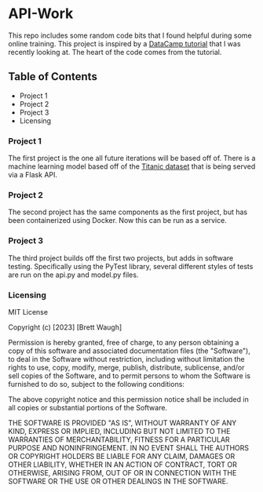 # API-Work
This repo includes some random code bits that I found helpful during some online training. This project is inspired by a [DataCamp tutorial](https://www.datacamp.com/tutorial/machine-learning-models-api-python) that I was recently looking at. The heart of the code comes from the tutorial.


## Table of Contents
* Project 1
* Project 2
* Project 3
* Licensing 

### Project 1 
The first project is the one all future iterations will be based off of. There is a machine learning model based off of the [Titanic dataset](https://www.kaggle.com/competitions/titanic) that is being served via a Flask API. 

### Project 2
The second project has the same components as the first project, but has been containerized using Docker. Now this can be run as a service.

### Project 3
The third project builds off the first two projects, but adds in software testing. Specifically using the PyTest library, several different styles of tests are run on the api.py and model.py files. 

### Licensing 

MIT License

Copyright (c) [2023] [Brett Waugh]

Permission is hereby granted, free of charge, to any person obtaining a copy
of this software and associated documentation files (the "Software"), to deal
in the Software without restriction, including without limitation the rights
to use, copy, modify, merge, publish, distribute, sublicense, and/or sell
copies of the Software, and to permit persons to whom the Software is
furnished to do so, subject to the following conditions:

The above copyright notice and this permission notice shall be included in all
copies or substantial portions of the Software.

THE SOFTWARE IS PROVIDED "AS IS", WITHOUT WARRANTY OF ANY KIND, EXPRESS OR
IMPLIED, INCLUDING BUT NOT LIMITED TO THE WARRANTIES OF MERCHANTABILITY,
FITNESS FOR A PARTICULAR PURPOSE AND NONINFRINGEMENT. IN NO EVENT SHALL THE
AUTHORS OR COPYRIGHT HOLDERS BE LIABLE FOR ANY CLAIM, DAMAGES OR OTHER
LIABILITY, WHETHER IN AN ACTION OF CONTRACT, TORT OR OTHERWISE, ARISING FROM,
OUT OF OR IN CONNECTION WITH THE SOFTWARE OR THE USE OR OTHER DEALINGS IN THE
SOFTWARE.